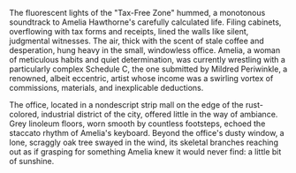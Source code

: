 The fluorescent lights of the "Tax-Free Zone" hummed, a monotonous soundtrack to Amelia Hawthorne's carefully calculated life.  Filing cabinets, overflowing with tax forms and receipts, lined the walls like silent, judgmental witnesses.  The air, thick with the scent of stale coffee and desperation, hung heavy in the small, windowless office.  Amelia, a woman of meticulous habits and quiet determination, was currently wrestling with a particularly complex Schedule C, the one submitted by Mildred Periwinkle, a renowned, albeit eccentric,  artist whose income was a swirling vortex of commissions, materials, and inexplicable deductions.

The office, located in a nondescript strip mall on the edge of the rust-colored, industrial district of the city, offered little in the way of ambiance.  Grey linoleum floors, worn smooth by countless footsteps, echoed the staccato rhythm of Amelia's keyboard.  Beyond the office's dusty window, a lone, scraggly oak tree swayed in the wind, its skeletal branches reaching out as if grasping for something Amelia knew it would never find:  a little bit of sunshine.
